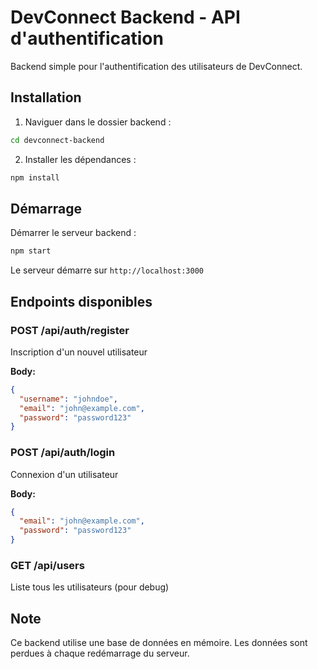 # DevConnect Backend - API d'authentification

Backend simple pour l'authentification des utilisateurs de DevConnect.

## Installation

1. Naviguer dans le dossier backend :
```sh
cd devconnect-backend
```

2. Installer les dépendances :
```sh
npm install
```

## Démarrage

Démarrer le serveur backend :
```sh
npm start
```

Le serveur démarre sur `http://localhost:3000`

## Endpoints disponibles

### POST /api/auth/register
Inscription d'un nouvel utilisateur

**Body:**
```json
{
  "username": "johndoe",
  "email": "john@example.com",
  "password": "password123"
}
```

### POST /api/auth/login
Connexion d'un utilisateur

**Body:**
```json
{
  "email": "john@example.com",
  "password": "password123"
}
```

### GET /api/users
Liste tous les utilisateurs (pour debug)

## Note

Ce backend utilise une base de données en mémoire. Les données sont perdues à chaque redémarrage du serveur.
